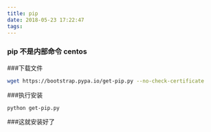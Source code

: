 ```yaml
---
title: pip
date: 2018-05-23 17:22:47
tags:
---
```



### pip 不是内部命令  centos

###下载文件
```bash
wget https://bootstrap.pypa.io/get-pip.py --no-check-certificate
```
###执行安装

``` bash
python get-pip.py
```

###这就安装好了


